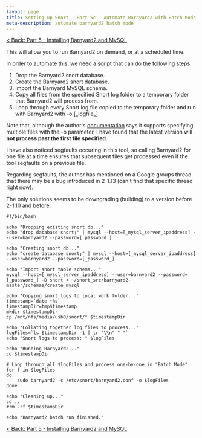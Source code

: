 ```yaml
---
layout: page
title: Setting up Snort - Part 5c - Automate Barnyard2 with Batch Mode
meta-description: automate barnyard2 batch mode
---
```


[< Back: Part 5 - Installing Barnyard2 and MySQL](/pages/snort/setup/5-installing-barnyard2-mysql)

This will allow you to run Barnyard2 on demand, or at a scheduled time.

In order to automate this, we need a script that can do the following steps.

1. Drop the Barnyard2 snort database.
2. Create the Barnyard2 snort database.
3. Import the Barnyard MySQL schema.
4. Copy all files from the specified Snort log folder to a temporary folder that Barnyard2 will process from.
5. Loop through every Snort log file copied to the temporary folder and run with Barnyard2 with -o [\_logfile\_]

Note that, although the author's [documentation](https://github.com/firnsy/barnyard2) says it supports specifying multiple files with the -o parameter, I have found that the latest version will **not process past the first file specified**.

I have also noticed segfaults occuring in this tool, so calling Barnyard2 for one file at a time ensures that subsequent files get processed even if the tool segfaults on a previous file.

Regarding segfaults, the author has mentioned on a Google groups thread that there may be a bug introduced in 2-1.13 (can't find that specific thread right now).

The only solutions seems to be downgrading (building) to a version before 2-1.10 and before.


```
#!/bin/bash

echo "Dropping existing snort db..."
echo "drop database snort;" | mysql --host=[_mysql_server_ipaddress] --user=barnyard2 --password=[_password_]

echo "Creating snort db..."
echo "create database snort;" | mysql --host=[_mysql_server_ipaddress] --user=barnyard2 --password=[_password_]

echo "Import snort table schema..."
mysql --host=[_mysql_server_ipaddress] --user=barnyard2 --password=[_password_] -D snort < ~/snort_src/barnyard2-master/schemas/create_mysql

echo "Copying snort logs to local work folder..."
timestamp=`date +%s`
timestampDir=tmp$timestamp
mkdir $timestampDir
cp /mnt/nfs/media/usb0/snort/* $timestampDir

echo "Collating together log files to process..."
logFiles=`ls $timestampDir -1 | tr "\\n" " "`
echo "Snort logs to process: " $logFiles

echo "Running Barnyard2..."
cd $timestampDir

# Loop through all $logFiles and process one-by-one in "Batch Mode"
for f in $logFiles
do
    sudo barnyard2 -c /etc/snort/barnyard2.conf -o $logFiles
done

echo "Cleaning up..."
cd ..
#rm -rf $timestampDir

echo "Barnyard2 batch run finished."
```

[< Back: Part 5 - Installing Barnyard2 and MySQL](/pages/snort/setup/5-installing-barnyard2-mysql)

